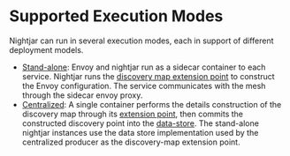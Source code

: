 # Supported Execution Modes

Nightjar can run in several execution modes, each in support of different deployment models.

* [Stand-alone](standalone-deployment-model.md): Envoy and nightjar run as a sidecar container to each service.  Nightjar runs the [discovery map extension point](extension-points.md#discovery-maps) to construct the Envoy configuration.  The service communicates with the mesh through the sidecar envoy proxy.
* [Centralized](centralized-deployment-model.md): A single container performs the details construction of the discovery map through its [extension point](extension-points.md#discovery-maps), then commits the constructed discovery point into the [data-store](extension-points.md#data-store).  The stand-alone nightjar instances use the data store implementation used by the centralized producer as the discovery-map extension point.
